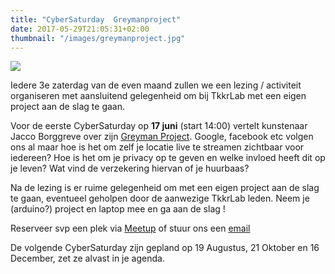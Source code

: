 ```yaml
---
title: "CyberSaturday  Greymanproject"
date: 2017-05-29T21:05:31+02:00
thumbnail: "/images/greymanproject.jpg"
---
```

![](/nieuws/greymanproject.jpg)

Iedere 3e zaterdag van de even maand zullen we een lezing / activiteit organiseren met aansluitend gelegenheid om bij TkkrLab met een eigen project aan de slag te gaan.

Voor de eerste CyberSaturday op **17 juni** (start 14:00) vertelt kunstenaar Jacco Borggreve over zijn [Greyman Project](https://greymanproject.com/). Google, facebook etc volgen ons al maar hoe is het om zelf je locatie live te streamen zichtbaar voor iedereen? Hoe is het om je privacy op te geven en welke invloed heeft dit op je leven? Wat vind de verzekering hiervan of je huurbaas?

Na de lezing is er ruime gelegenheid om met een eigen project aan de slag te gaan, eventueel geholpen door de aanwezige TkkrLab leden. Neem je (arduino?) project en laptop mee en ga aan de slag !

Reserveer svp een plek via [Meetup](https://www.meetup.com/tkkrlab/events/240368542/) of stuur ons een   [email](mailto:bestuur@tkkrlab.nl)

De volgende CyberSaturday zijn gepland op 19 Augustus, 21 Oktober en 16 December, zet ze alvast in je agenda.
